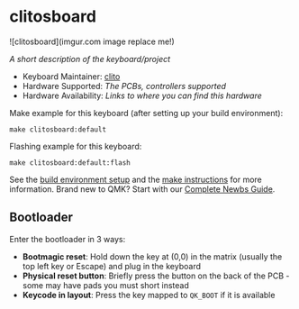 # clitosboard

![clitosboard](imgur.com image replace me!)

*A short description of the keyboard/project*

* Keyboard Maintainer: [clito](https://github.com/clito)
* Hardware Supported: *The PCBs, controllers supported*
* Hardware Availability: *Links to where you can find this hardware*

Make example for this keyboard (after setting up your build environment):

    make clitosboard:default

Flashing example for this keyboard:

    make clitosboard:default:flash

See the [build environment setup](https://docs.qmk.fm/#/getting_started_build_tools) and the [make instructions](https://docs.qmk.fm/#/getting_started_make_guide) for more information. Brand new to QMK? Start with our [Complete Newbs Guide](https://docs.qmk.fm/#/newbs).

## Bootloader

Enter the bootloader in 3 ways:

* **Bootmagic reset**: Hold down the key at (0,0) in the matrix (usually the top left key or Escape) and plug in the keyboard
* **Physical reset button**: Briefly press the button on the back of the PCB - some may have pads you must short instead
* **Keycode in layout**: Press the key mapped to `QK_BOOT` if it is available
